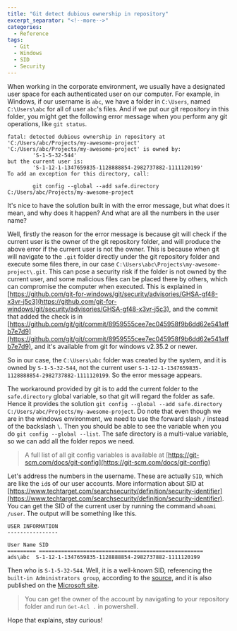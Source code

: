 ```yaml
---
title: "Git detect dubious ownership in repository"
excerpt_separator: "<!--more-->"
categories:
  - Reference
tags:
  - Git
  - Windows
  - SID
  - Security
---
```


When working in the corporate environment, we usually have a designated user space for each authenticated user on our computer. For example, in Windows, if our username is `abc`, we have a folder in `C:\Users`, named `C:\Users\abc` for all of user `abc`'s files. And if we put our git repository in this folder, you might get the following error message when you perform any git operations, like `git status`.

```
fatal: detected dubious ownership in repository at 'C:/Users/abc/Projects/my-awesome-project'
'C:/Users/abc/Projects/my-awesome-project' is owned by:
        'S-1-5-32-544'
but the current user is:
        'S-1-12-1-1347659835-1128888854-2982737882-1111120199'
To add an exception for this directory, call:

        git config --global --add safe.directory C:/Users/abc/Projects/my-awesome-project
```

It's nice to have the solution built in with the error message, but what does it mean, and why does it happen? And what are all the numbers in the user name?

Well, firstly the reason for the error message is because git will check if the current user is the owner of the git repository folder, and will produce the above error if the current user is not the owner. This is because when git will navigate to the `.git` folder directly under the git repository folder and execute some files there, in our case `C:\Users\abc\Projects\my-awesome-project\.git`. This can pose a security risk if the folder is not owned by the current user, and some malicious files can be placed there by others, which can compromise the computer when executed. This is explained in [https://github.com/git-for-windows/git/security/advisories/GHSA-gf48-x3vr-j5c3](https://github.com/git-for-windows/git/security/advisories/GHSA-gf48-x3vr-j5c3), and the commit that added the check is in [https://github.com/git/git/commit/8959555cee7ec045958f9b6dd62e541affb7e7d9](https://github.com/git/git/commit/8959555cee7ec045958f9b6dd62e541affb7e7d9), and it's available from git for windows v2.35.2 or newer.

So in our case, the `C:\Users\abc` folder was created by the system, and it is owned by `S-1-5-32-544`, not the current user `S-1-12-1-1347659835-1128888854-2982737882-1111120199`. So the error message appears.

The workaround provided by git is to add the current folder to the `safe.directory` global variable, so that git will regard the folder as safe. Hence it provides the solution `git config --global --add safe.directory C:/Users/abc/Projects/my-awesome-project`. Do note that even though we are in the windows environment, we need to use the forward slash `/` instead of the backslash `\`. Then you should be able to see the variable when you do `git config --global --list`. The safe directory is a multi-value variable, so we can add all the folder repos we need. 

> A full list of all git config variables is available at [https://git-scm.com/docs/git-config](https://git-scm.com/docs/git-config)

Let's address the numbers in the username. These are actually `SID`, which are like the `id`s of our user accounts. More information about SID at [https://www.techtarget.com/searchsecurity/definition/security-identifier](https://www.techtarget.com/searchsecurity/definition/security-identifier). You can get the SID of the current user by running the command `whoami /user`. The output will be something like this.

```
USER INFORMATION
----------------

User Name SID
========= ====================================================
ads\abc  S-1-12-1-1347659835-1128888854-2982737882-1111120199
```

Then who is `S-1-5-32-544`. Well, it is a well-known SID, referencing the `built-in Administrators group`, according to the [source](http://woshub.com/convert-sid-to-username-and-vice-versa/), and it is also published on the [Microsoft site](https://learn.microsoft.com/en-us/windows/win32/secauthz/well-known-sids). 

> You can get the owner of the account by navigating to your repository folder and run `Get-Acl .` in powershell. 

Hope that explains, stay curious! 